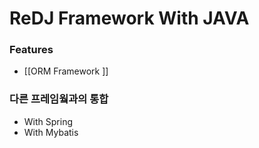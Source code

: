 # ReDJ Framework With JAVA

### Features

* [[ORM Framework ]]

### 다른 프레임웤과의 통합 

* With Spring 
* With Mybatis

